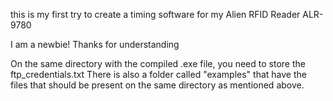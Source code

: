 this is my first try to create a timing software for my Alien RFID Reader ALR-9780

I am a newbie! Thanks for understanding

On the same directory with the compiled .exe file, you need to store the ftp_credentials.txt
There is also a folder called "examples" that have the files that should be present on the same directory as mentioned above.
